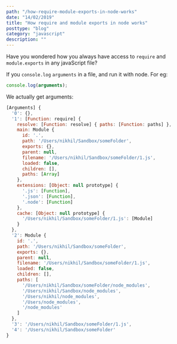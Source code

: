 ```yaml
---
path: "/how-require-module-exports-in-node-works"
date: "14/02/2019"
title: "How require and module exports in node works"
posttype: "blog"
category: "javascript"
description: ""
---
```


Have you wondered how you always have access to `require` and `module.exports` in any javaScript file?

If you `console.log` `arguments` in a file, and run it with node. For eg:

```javascript
console.log(arguments);
```

We actually get arguments:

```javascript
[Arguments] {
  '0': {},
  '1': [Function: require] {
    resolve: [Function: resolve] { paths: [Function: paths] },
    main: Module {
      id: '.',
      path: '/Users/nikhil/Sandbox/someFolder',
      exports: {},
      parent: null,
      filename: '/Users/nikhil/Sandbox/someFolder/1.js',
      loaded: false,
      children: [],
      paths: [Array]
    },
    extensions: [Object: null prototype] {
      '.js': [Function],
      '.json': [Function],
      '.node': [Function]
    },
    cache: [Object: null prototype] {
      '/Users/nikhil/Sandbox/someFolder/1.js': [Module]
    }
  },
  '2': Module {
    id: '.',
    path: '/Users/nikhil/Sandbox/someFolder',
    exports: {},
    parent: null,
    filename: '/Users/nikhil/Sandbox/someFolder/1.js',
    loaded: false,
    children: [],
    paths: [
      '/Users/nikhil/Sandbox/someFolder/node_modules',
      '/Users/nikhil/Sandbox/node_modules',
      '/Users/nikhil/node_modules',
      '/Users/node_modules',
      '/node_modules'
    ]
  },
  '3': '/Users/nikhil/Sandbox/someFolder/1.js',
  '4': '/Users/nikhil/Sandbox/someFolder'
}
```

